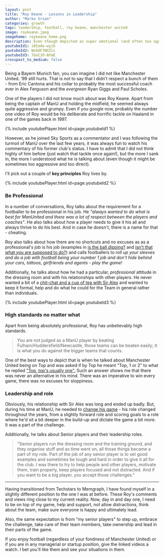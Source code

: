 ```yaml
---
layout: post
title: "Roy Keane - Lessons in Leadership"
author: "Marko Srsan"
categories: growth
tags: leadership, football, roy keane, manchester united
image: roykeane.jpeg
imagehome: roykeane_home.png
description: Even though depicted as super emotional (and often too aggressive), he actually lead his team properly and cared.
youtubeId1: i0Ie4o-wyjk
youtubeId2: WzGOF7NXZic
youtubeId3: 7GoCJO-NfmE
crosspost_to_medium: false
---
```

Being a Bayern Munich fan, you can imagine I did not like Manchester United. ‘99 still hurts. That is not to say that I didn’t respect a bunch of them - from Eric Cantona and his collar to probably the most successful coach ever in Alex Ferguson and the *evergreen* Ryan Giggs and Paul Scholes. 

One of the players I did not know much about was Roy Keane. Apart from being the captain of ManU and holding the midfield, he seemed always quite aggressive and grumpy. Even if you google now, probably the number one video of Roy would be his deliberate and horrific tackle on Haaland in one of the games back in 1997. 

{% include youtubePlayer.html id=page.youtubeId1 %}

However, as he joined Sky Sports as a commentator and I was following the turmoil of ManU over the last few years, it was always fun to watch his commentary of his former club's status. I have to admit that I did not think highly of him before (just watch that tackle once again!), but the more I sank in, the more I understood what he is talking about (even though it might be sometimes too aggressive and too direct). 

I'll pick out a couple of **key principles** Roy lives by.

{% include youtubePlayer.html id=page.youtubeId2 %}

### Be Professional

In a number of conversations, Roy talks about the requirement for a footballer to be professional in his job. He *"always wanted to do what is best for ManUnited and there was a lot of respect between the players and coaches"*. He also talks about how a player needs to give it his all and always thrive to do his best. And in case he doesn't, there is a name for that - cheating. 

Roy also talks about how there are no shortcuts and no excuses as as a professional's job is his job (examples in [is the ball dipping?](https://youtu.be/BwVR2bJDgbU?t=90) and [isn't that what you are supposed to do?](https://youtu.be/GY9v0LSvNQ0?t=102)) and calls footballers to _roll up your sleeves and do a job with football being your number 1 job and don't hide behind your cars, tattoos, girlfriends and agents - play the game!_

Additionally, he talks about how he had a particular, *professional* attitude in the dressing room and with his relationships with other players. He never wanted a bit of a [chit-chat and a cup of tea with Sir Alex](https://youtu.be/7GoCJO-NfmE?t=40) and wanted to keep it formal, help and do what he could for the Team in general rather than individuals.

{% include youtubePlayer.html id=page.youtubeId3 %}

### High standards no matter what

Apart from being absolutely professional, Roy has unbelievably high standards. 

> You are not judged as a ManU player by beating Fulham/Huddersfield/Newcastle, those teams can be beaten easily; it is what you do against the bigger teams that counts.

One of the best ways to depict that is when he talked about Manchester United being on Top and was asked if by Top he meant "Top, 1 or 2" to what he replied ["Top, top's usually one".](https://www.youtube.com/watch?v=WzGOF7NXZic&feature=youtu.be&t=182) Such an answer shows me that there was never an alternative in his mind. There was an imperative to win every game, there was no excuses for sloppiness.

### Leadership and role

Obviously, his relationship with Sir Alex was long and ended up badly. But, during his time at ManU, he needed to [change his game](https://youtu.be/C9Cp-XNYAVU?t=180) - his role changed throughout the years, from a slightly forward role and scoring goals to a role where he'd sit a bit deeper in the build-up and dictate the game a bit more. It was a part of the challenge. 

Additionally, he talks about Senior players and their leadership roles. 

> "Senior players run the dressing room and the training ground, and they organise stuff and as time went on, all those things became a part of my role. Part of the job of any senior player is to set good examples and sometimes be tough and hard in order to give it all for the club. I was there to try to help people and other players, motivate them, train properly, keep players focused and not distracted. And if you want to be a big player, you accept those challenges."

---

Having transitioned from Techstars to Memgraph, I have found myself in a slightly different position to the one I was at before. These Roy's comments and views ring close to my current reality. Now, day in and day one, I need to be on top of my game, help and support, not allow distractions, think about the team, make sure everyone is happy and ultimately lead. 

Also, the same expectation is from "my senior players" to step up, embrace the challenge, take care of their team members, take ownership and lead in their parts of the game. 

If you enjoy football (regardless of your fondness of Manchester United) or if you are in any managerial or startup position, give the linked videos a watch. I bet you'll like them and see your situations in them.